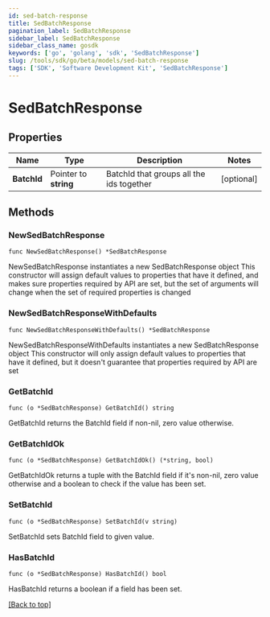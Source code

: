 ```yaml
---
id: sed-batch-response
title: SedBatchResponse
pagination_label: SedBatchResponse
sidebar_label: SedBatchResponse
sidebar_class_name: gosdk
keywords: ['go', 'golang', 'sdk', 'SedBatchResponse'] 
slug: /tools/sdk/go/beta/models/sed-batch-response
tags: ['SDK', 'Software Development Kit', 'SedBatchResponse']
---
```


# SedBatchResponse

## Properties

Name | Type | Description | Notes
------------ | ------------- | ------------- | -------------
**BatchId** |  Pointer to **string** | BatchId that groups all the ids together | [optional] 

## Methods

### NewSedBatchResponse

`func NewSedBatchResponse() *SedBatchResponse`

NewSedBatchResponse instantiates a new SedBatchResponse object
This constructor will assign default values to properties that have it defined,
and makes sure properties required by API are set, but the set of arguments
will change when the set of required properties is changed

### NewSedBatchResponseWithDefaults

`func NewSedBatchResponseWithDefaults() *SedBatchResponse`

NewSedBatchResponseWithDefaults instantiates a new SedBatchResponse object
This constructor will only assign default values to properties that have it defined,
but it doesn't guarantee that properties required by API are set

### GetBatchId

`func (o *SedBatchResponse) GetBatchId() string`

GetBatchId returns the BatchId field if non-nil, zero value otherwise.

### GetBatchIdOk

`func (o *SedBatchResponse) GetBatchIdOk() (*string, bool)`

GetBatchIdOk returns a tuple with the BatchId field if it's non-nil, zero value otherwise
and a boolean to check if the value has been set.

### SetBatchId

`func (o *SedBatchResponse) SetBatchId(v string)`

SetBatchId sets BatchId field to given value.

### HasBatchId

`func (o *SedBatchResponse) HasBatchId() bool`

HasBatchId returns a boolean if a field has been set.


[[Back to top]](#) 


